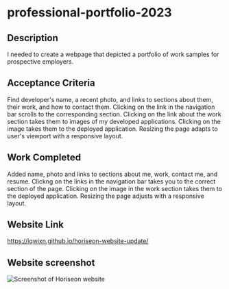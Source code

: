 # professional-portfolio-2023

## Description

I needed to create a webpage that depicted a portfolio of work samples for prospective employers.

## Acceptance Criteria

Find developer's name, a recent photo, and links to sections about them, their work, and how to contact them.
Clicking on the link in the navigation bar scrolls to the corresponding section.
Clicking on the link about the work section takes them to images of my developed applications.
Clicking on the image takes them to the deployed application.
Resizing the page adapts to user's viewport with a responsive layout.

## Work Completed

Added name, photo and links to sections about me, work, contact me, and resume.
Clickng on the links in the navigation bar takes you to the correct section of the page.
Clicking on the image in the work section takes them to the deployed application.
Resizing the page adjusts with a responsive layout.

## Website Link

https://iqwixn.github.io/horiseon-website-update/

## Website screenshot

![Screenshot of Horiseon website](assets/images/portfolio-website-screenshot.jpg)